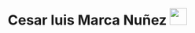 <h1 align="center">Cesar luis Marca Nuñez <img src="https://media.giphy.com/media/hvRJCLFzcasrR4ia7z/giphy.gif" width="35"></h1>

 <a align="center" href="https://vercel.com/cesar-marca-nunezs-projects/ecommert-proyecto">
